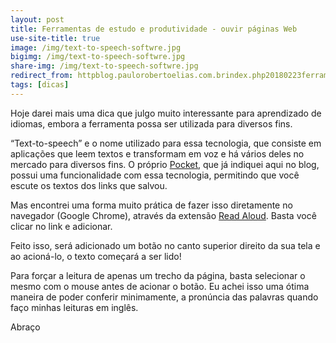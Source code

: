 ```yaml
---
layout: post
title: Ferramentas de estudo e produtividade - ouvir páginas Web
use-site-title: true
image: /img/text-to-speech-softwre.jpg
bigimg: /img/text-to-speech-softwre.jpg
share-img: /img/text-to-speech-softwre.jpg
redirect_from: httpblog.paulorobertoelias.com.brindex.php20180223ferramentas-de-estudo-e-produtividade-ouvir-paginas-web
tags: [dicas]
---
```


Hoje darei mais uma dica que julgo muito interessante para aprendizado de idiomas, embora a ferramenta possa ser utilizada para diversos fins.

“Text-to-speech” e o nome utilizado para essa tecnologia, que consiste em aplicações que leem textos e transformam em voz e há vários deles no mercado para diversos fins. O próprio [Pocket](https://paulorobertoelias.com.br/2017-09-27-rss-e-o-consumo-de-midia-e-noticias/), que já indiquei aqui no blog, possui uma funcionalidade com essa tecnologia, permitindo que você escute os textos dos links que salvou.

Mas encontrei uma forma muito prática de fazer isso diretamente no navegador (Google Chrome), através da extensão [Read Aloud](https://chrome.google.com/webstore/detail/read-aloud-a-text-to-spee/hdhinadidafjejdhmfkjgnolgimiaplp). Basta você clicar no link e adicionar.

Feito isso, será adicionado um botão no canto superior direito da sua tela e ao acioná-lo, o texto começará a ser lido!

Para forçar a leitura de apenas um trecho da página, basta selecionar o mesmo com o mouse antes de acionar o botão. Eu achei isso uma ótima maneira de poder conferir minimamente, a pronúncia das palavras quando faço minhas leituras em inglês.

Abraço